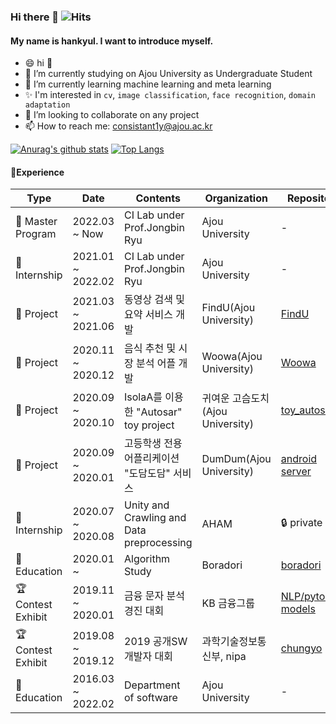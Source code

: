 ### Hi there 👋  ![Hits](https://hits.seeyoufarm.com/api/count/incr/badge.svg?url=https%3A%2F%2Fgithub.com%2Fhankyul2&count_bg=%2379C83D&title_bg=%23555555&icon=&icon_color=%23E7E7E7&title=hits&edge_flat=false)

#### My name is hankyul. I want to introduce myself. 

- 😄 hi 👋
- 🔭 I’m currently studying on Ajou University as Undergraduate Student
- 🌱 I’m currently learning machine learning and meta learning
- ✨ I'm interested in `cv`, `image classification`, `face recognition`, `domain adaptation`
- 👯 I’m looking to collaborate on any project
- 📫 How to reach me: consistant1y@ajou.ac.kr

[![Anurag's github stats](https://github-readme-stats.vercel.app/api?username=hankyul2&count_private=true&show_icons=true&theme=radical)](https://github.com/anuraghazra/github-readme-stats) [![Top Langs](https://github-readme-stats.vercel.app/api/top-langs/?username=hankyul2&layout=compact&theme=radical)](https://github.com/anuraghazra/github-readme-stats)

#### 🍙Experience

| Type              | Date              | Contents                                     | Organization                     | Repository                                                   |
| ----------------- | ----------------- | -------------------------------------------- | -------------------------------- | ------------------------------------------------------------ |
| 🏢 Master Program  | 2022.03 ~ Now     | CI Lab under Prof.Jongbin Ryu                | Ajou University                  | -                                                            |
| 🏢 Internship      | 2021.01 ~ 2022.02 | CI Lab under Prof.Jongbin Ryu                | Ajou University                  | -                                                            |
| 🎡 Project         | 2021.03 ~ 2021.06 | 동영상 검색 및 요약 서비스 개발              | FindU(Ajou University)           | [FindU](https://github.com/SWCapstone2021/WebPage)           |
| 🎡 Project         | 2020.11 ~ 2020.12 | 음식 추천 및 시장 분석 어플 개발             | Woowa(Ajou University)           | [Woowa](https://github.com/hankyul-needs-girfriends/woowa-android-main-) |
| 🎡 Project         | 2020.09 ~ 2020.10 | IsolaA를 이용한 "Autosar" toy project        | 귀여운 고슴도치(Ajou University) | [toy_autosar](https://github.com/hankyul2/toy_autosar)       |
| 🎡 Project         | 2020.09 ~ 2020.01 | 고등학생 전용 어플리케이션 "도담도담" 서비스 | DumDum(Ajou University)          | [android](https://github.com/Algostu/dodam-android) [server](https://github.com/Algostu/dodam-appserver) |
| 🏢 Internship      | 2020.07 ~ 2020.08 | Unity and Crawling and Data preprocessing    | AHAM                             | 🔒 private                                                    |
| 🏫 Education       | 2020.01 ~         | Algorithm Study                              | Boradori                         | [boradori](https://github.com/Algostu/boradori)              |
| 🏆 Contest Exhibit | 2019.11 ~ 2020.01 | 금융 문자 분석 경진 대회                     | KB 금융그룹                      | [NLP/pytorch-models](https://github.com/Rhcsky/Rhcsky/tree/master/ML/Deep_Learning/NLP/pytorch-models) |
| 🏆 Contest Exhibit | 2019.08 ~ 2019.12 | 2019 공개SW 개발자 대회                      | 과학기술정보통신부, nipa         | [chungyo](https://github.com/hankyul2/chungyo)               |
| 🏫 Education       | 2016.03 ~ 2022.02 | Department of software                       | Ajou University                  | -                                                            |
